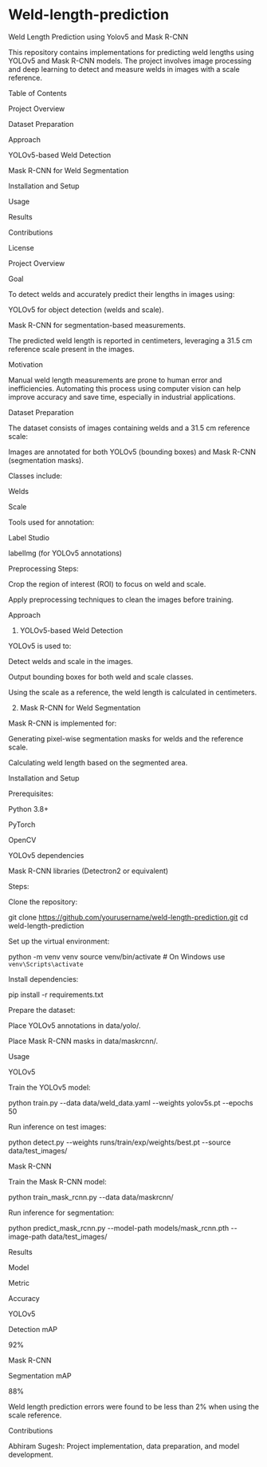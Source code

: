 # Weld-length-prediction
Weld Length Prediction using Yolov5 and Mask R-CNN

This repository contains implementations for predicting weld lengths using YOLOv5 and Mask R-CNN models. The project involves image processing and deep learning to detect and measure welds in images with a scale reference.

Table of Contents

Project Overview

Dataset Preparation

Approach

YOLOv5-based Weld Detection

Mask R-CNN for Weld Segmentation

Installation and Setup

Usage

Results

Contributions

License

Project Overview

Goal

To detect welds and accurately predict their lengths in images using:

YOLOv5 for object detection (welds and scale).

Mask R-CNN for segmentation-based measurements.

The predicted weld length is reported in centimeters, leveraging a 31.5 cm reference scale present in the images.

Motivation

Manual weld length measurements are prone to human error and inefficiencies. Automating this process using computer vision can help improve accuracy and save time, especially in industrial applications.

Dataset Preparation

The dataset consists of images containing welds and a 31.5 cm reference scale:

Images are annotated for both YOLOv5 (bounding boxes) and Mask R-CNN (segmentation masks).

Classes include:

Welds

Scale

Tools used for annotation:

Label Studio

labelImg (for YOLOv5 annotations)

Preprocessing Steps:

Crop the region of interest (ROI) to focus on weld and scale.

Apply preprocessing techniques to clean the images before training.

Approach

1. YOLOv5-based Weld Detection

YOLOv5 is used to:

Detect welds and scale in the images.

Output bounding boxes for both weld and scale classes.

Using the scale as a reference, the weld length is calculated in centimeters.

2. Mask R-CNN for Weld Segmentation

Mask R-CNN is implemented for:

Generating pixel-wise segmentation masks for welds and the reference scale.

Calculating weld length based on the segmented area.

Installation and Setup

Prerequisites:

Python 3.8+

PyTorch

OpenCV

YOLOv5 dependencies

Mask R-CNN libraries (Detectron2 or equivalent)

Steps:

Clone the repository:

git clone https://github.com/yourusername/weld-length-prediction.git
cd weld-length-prediction

Set up the virtual environment:

python -m venv venv
source venv/bin/activate  # On Windows use `venv\Scripts\activate`

Install dependencies:

pip install -r requirements.txt

Prepare the dataset:

Place YOLOv5 annotations in data/yolo/.

Place Mask R-CNN masks in data/maskrcnn/.

Usage

YOLOv5

Train the YOLOv5 model:

python train.py --data data/weld_data.yaml --weights yolov5s.pt --epochs 50

Run inference on test images:

python detect.py --weights runs/train/exp/weights/best.pt --source data/test_images/

Mask R-CNN

Train the Mask R-CNN model:

python train_mask_rcnn.py --data data/maskrcnn/

Run inference for segmentation:

python predict_mask_rcnn.py --model-path models/mask_rcnn.pth --image-path data/test_images/

Results

Model

Metric

Accuracy

YOLOv5

Detection mAP

92%

Mask R-CNN

Segmentation mAP

88%

Weld length prediction errors were found to be less than 2% when using the scale reference.

Contributions

Abhiram Sugesh: Project implementation, data preparation, and model development.

